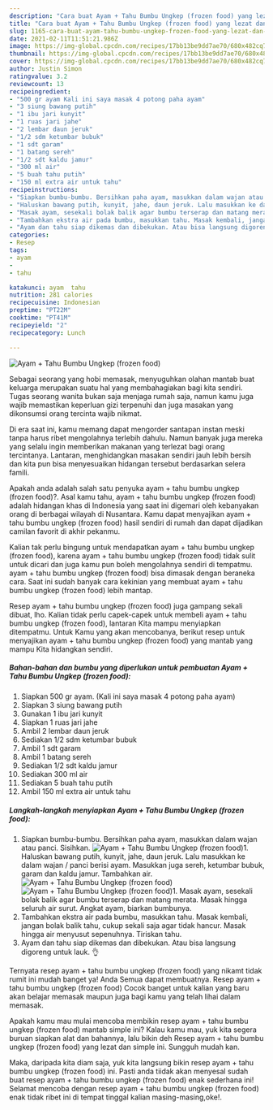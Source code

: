```yaml
---
description: "Cara buat Ayam + Tahu Bumbu Ungkep (frozen food) yang lezat dan Mudah Dibuat"
title: "Cara buat Ayam + Tahu Bumbu Ungkep (frozen food) yang lezat dan Mudah Dibuat"
slug: 1165-cara-buat-ayam-tahu-bumbu-ungkep-frozen-food-yang-lezat-dan-mudah-dibuat
date: 2021-02-11T11:51:21.986Z
image: https://img-global.cpcdn.com/recipes/17bb13be9dd7ae70/680x482cq70/ayam-tahu-bumbu-ungkep-frozen-food-foto-resep-utama.jpg
thumbnail: https://img-global.cpcdn.com/recipes/17bb13be9dd7ae70/680x482cq70/ayam-tahu-bumbu-ungkep-frozen-food-foto-resep-utama.jpg
cover: https://img-global.cpcdn.com/recipes/17bb13be9dd7ae70/680x482cq70/ayam-tahu-bumbu-ungkep-frozen-food-foto-resep-utama.jpg
author: Justin Simon
ratingvalue: 3.2
reviewcount: 13
recipeingredient:
- "500 gr ayam Kali ini saya masak 4 potong paha ayam"
- "3 siung bawang putih"
- "1 ibu jari kunyit"
- "1 ruas jari jahe"
- "2 lembar daun jeruk"
- "1/2 sdm ketumbar bubuk"
- "1 sdt garam"
- "1 batang sereh"
- "1/2 sdt kaldu jamur"
- "300 ml air"
- "5 buah tahu putih"
- "150 ml extra air untuk tahu"
recipeinstructions:
- "Siapkan bumbu-bumbu. Bersihkan paha ayam, masukkan dalam wajan atau panci. Sisihkan."
- "Haluskan bawang putih, kunyit, jahe, daun jeruk. Lalu masukkan ke dalam wajan / panci berisi ayam. Masukkan juga sereh, ketumbar bubuk, garam dan kaldu jamur. Tambahkan air."
- "Masak ayam, sesekali bolak balik agar bumbu terserap dan matang merata. Masak hingga seluruh air surut. Angkat ayam, biarkan bumbunya."
- "Tambahkan ekstra air pada bumbu, masukkan tahu. Masak kembali, jangan bolak balik tahu, cukup sekali saja agar tidak hancur. Masak hingga air menyusut sepenuhnya. Tiriskan tahu."
- "Ayam dan tahu siap dikemas dan dibekukan. Atau bisa langsung digoreng untuk lauk. 👌"
categories:
- Resep
tags:
- ayam
- 
- tahu

katakunci: ayam  tahu 
nutrition: 281 calories
recipecuisine: Indonesian
preptime: "PT22M"
cooktime: "PT41M"
recipeyield: "2"
recipecategory: Lunch

---
```



![Ayam + Tahu Bumbu Ungkep (frozen food)](https://img-global.cpcdn.com/recipes/17bb13be9dd7ae70/680x482cq70/ayam-tahu-bumbu-ungkep-frozen-food-foto-resep-utama.jpg)

Sebagai seorang yang hobi memasak, menyuguhkan olahan mantab buat keluarga merupakan suatu hal yang membahagiakan bagi kita sendiri. Tugas seorang  wanita bukan saja menjaga rumah saja, namun kamu juga wajib memastikan keperluan gizi terpenuhi dan juga masakan yang dikonsumsi orang tercinta wajib nikmat.

Di era  saat ini, kamu memang dapat mengorder santapan instan meski tanpa harus ribet mengolahnya terlebih dahulu. Namun banyak juga mereka yang selalu ingin memberikan makanan yang terlezat bagi orang tercintanya. Lantaran, menghidangkan masakan sendiri jauh lebih bersih dan kita pun bisa menyesuaikan hidangan tersebut berdasarkan selera famili. 



Apakah anda adalah salah satu penyuka ayam + tahu bumbu ungkep (frozen food)?. Asal kamu tahu, ayam + tahu bumbu ungkep (frozen food) adalah hidangan khas di Indonesia yang saat ini digemari oleh kebanyakan orang di berbagai wilayah di Nusantara. Kamu dapat menyajikan ayam + tahu bumbu ungkep (frozen food) hasil sendiri di rumah dan dapat dijadikan camilan favorit di akhir pekanmu.

Kalian tak perlu bingung untuk mendapatkan ayam + tahu bumbu ungkep (frozen food), karena ayam + tahu bumbu ungkep (frozen food) tidak sulit untuk dicari dan juga kamu pun boleh mengolahnya sendiri di tempatmu. ayam + tahu bumbu ungkep (frozen food) bisa dimasak dengan beraneka cara. Saat ini sudah banyak cara kekinian yang membuat ayam + tahu bumbu ungkep (frozen food) lebih mantap.

Resep ayam + tahu bumbu ungkep (frozen food) juga gampang sekali dibuat, lho. Kalian tidak perlu capek-capek untuk membeli ayam + tahu bumbu ungkep (frozen food), lantaran Kita mampu menyiapkan ditempatmu. Untuk Kamu yang akan mencobanya, berikut resep untuk menyajikan ayam + tahu bumbu ungkep (frozen food) yang mantab yang mampu Kita hidangkan sendiri.

<!--inarticleads1-->

##### Bahan-bahan dan bumbu yang diperlukan untuk pembuatan Ayam + Tahu Bumbu Ungkep (frozen food):

1. Siapkan 500 gr ayam. (Kali ini saya masak 4 potong paha ayam)
1. Siapkan 3 siung bawang putih
1. Gunakan 1 ibu jari kunyit
1. Siapkan 1 ruas jari jahe
1. Ambil 2 lembar daun jeruk
1. Sediakan 1/2 sdm ketumbar bubuk
1. Ambil 1 sdt garam
1. Ambil 1 batang sereh
1. Sediakan 1/2 sdt kaldu jamur
1. Sediakan 300 ml air
1. Sediakan 5 buah tahu putih
1. Ambil 150 ml extra air untuk tahu




<!--inarticleads2-->

##### Langkah-langkah menyiapkan Ayam + Tahu Bumbu Ungkep (frozen food):

1. Siapkan bumbu-bumbu. Bersihkan paha ayam, masukkan dalam wajan atau panci. Sisihkan.
<img src="https://img-global.cpcdn.com/steps/516793b4b2e0bfe7/160x128cq70/ayam-tahu-bumbu-ungkep-frozen-food-langkah-memasak-1-foto.jpg" alt="Ayam + Tahu Bumbu Ungkep (frozen food)">1. Haluskan bawang putih, kunyit, jahe, daun jeruk. Lalu masukkan ke dalam wajan / panci berisi ayam. Masukkan juga sereh, ketumbar bubuk, garam dan kaldu jamur. Tambahkan air.
<img src="https://img-global.cpcdn.com/steps/bb6a15e1a6240b4c/160x128cq70/ayam-tahu-bumbu-ungkep-frozen-food-langkah-memasak-2-foto.jpg" alt="Ayam + Tahu Bumbu Ungkep (frozen food)"><img src="https://img-global.cpcdn.com/steps/3eaae774c0cc81b3/160x128cq70/ayam-tahu-bumbu-ungkep-frozen-food-langkah-memasak-2-foto.jpg" alt="Ayam + Tahu Bumbu Ungkep (frozen food)">1. Masak ayam, sesekali bolak balik agar bumbu terserap dan matang merata. Masak hingga seluruh air surut. Angkat ayam, biarkan bumbunya.
1. Tambahkan ekstra air pada bumbu, masukkan tahu. Masak kembali, jangan bolak balik tahu, cukup sekali saja agar tidak hancur. Masak hingga air menyusut sepenuhnya. Tiriskan tahu.
1. Ayam dan tahu siap dikemas dan dibekukan. Atau bisa langsung digoreng untuk lauk. 👌




Ternyata resep ayam + tahu bumbu ungkep (frozen food) yang nikamt tidak rumit ini mudah banget ya! Anda Semua dapat membuatnya. Resep ayam + tahu bumbu ungkep (frozen food) Cocok banget untuk kalian yang baru akan belajar memasak maupun juga bagi kamu yang telah lihai dalam memasak.

Apakah kamu mau mulai mencoba membikin resep ayam + tahu bumbu ungkep (frozen food) mantab simple ini? Kalau kamu mau, yuk kita segera buruan siapkan alat dan bahannya, lalu bikin deh Resep ayam + tahu bumbu ungkep (frozen food) yang lezat dan simple ini. Sungguh mudah kan. 

Maka, daripada kita diam saja, yuk kita langsung bikin resep ayam + tahu bumbu ungkep (frozen food) ini. Pasti anda tiidak akan menyesal sudah buat resep ayam + tahu bumbu ungkep (frozen food) enak sederhana ini! Selamat mencoba dengan resep ayam + tahu bumbu ungkep (frozen food) enak tidak ribet ini di tempat tinggal kalian masing-masing,oke!.

